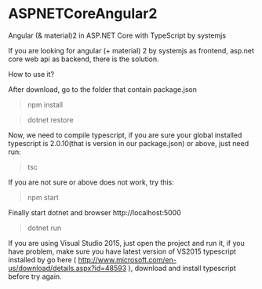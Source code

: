 # ASPNETCoreAngular2


Angular (& material)2 in ASP.NET Core with TypeScript by systemjs

If you are looking for angular (+ material) 2 by systemjs as frontend, asp.net core web api as backend, there is the solution.

How to use it?


After download, go to the folder that contain package.json

>npm install

>dotnet restore

Now, we need to compile typescript, if you are sure your global installed typescript is 2.0.10(that is version in our package.json) or above, just need run:

>tsc

If you are not sure or above does not work, try this:
> npm start  

Finally start dotnet and browser http://localhost:5000
>dotnet run



If you are using Visual Studio 2015, just open the project and run it, if you have problem, make sure you have latest version of VS2015 typescript installed by go here ( http://www.microsoft.com/en-us/download/details.aspx?id=48593 ), download and install typescript before try again.
